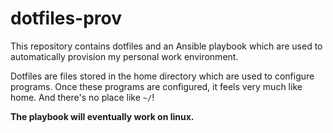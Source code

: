 # dotfiles-prov

This repository contains dotfiles and an Ansible playbook which are used to
automatically provision my personal work environment.

Dotfiles are files stored in the home directory which are used to configure
programs. Once these programs are configured, it feels very much like home. And
there's no place like `~/`!

**The playbook will eventually work on linux.**
